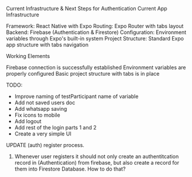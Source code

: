 Current Infrastructure & Next Steps for Authentication
Current App Infrastructure

Framework: React Native with Expo
Routing: Expo Router with tabs layout
Backend: Firebase (Authentication & Firestore)
Configuration: Environment variables through Expo's built-in system
Project Structure: Standard Expo app structure with tabs navigation

Working Elements

Firebase connection is successfully established
Environment variables are properly configured
Basic project structure with tabs is in place


TODO:

- Improve naming of testParticipant name of variable
- Add not saved users doc
- Add whatsapp saving
- Fix icons to mobile
- Add logout
- Add rest of the login parts 1 and 2
- Create a very simple UI








UPDATE (auth) register process.



1. Whenever user registers it should not only create an authentitcation record in (Authentication) from firebase, but also create a record for them into Firestore Database. How to do that?
